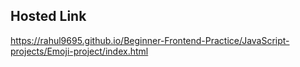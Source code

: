 ## Hosted Link
https://rahul9695.github.io/Beginner-Frontend-Practice/JavaScript-projects/Emoji-project/index.html
